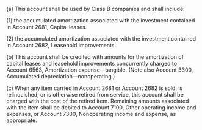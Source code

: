 (a) This account shall be used by Class B companies and shall include:

(1) the accumulated amortization associated with the investment contained in Account 2681, Capital leases.

(2) the accumulated amortization associated with the investment contained in Account 2682, Leasehold improvements.

(b) This account shall be credited with amounts for the amortization of capital leases and leasehold improvements concurrently charged to Account 6563, Amortization expense—tangible. (Note also Account 3300, Accumulated depreciation—nonoperating.)

(c) When any item carried in Account 2681 or Account 2682 is sold, is relinquished, or is otherwise retired from service, this account shall be charged with the cost of the retired item. Remaining amounts associated with the item shall be debited to Account 7100, Other operating income and expenses, or Account 7300, Nonoperating income and expense, as appropriate.

